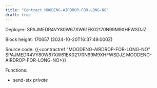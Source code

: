 ```yaml
---
title: "Contract MOODENG-AIRDROP-FOR-LONG-NO"
draft: true
---
```

Deployer: SPAJMEDR4VY80W67XW61EK02170N99M9XHFWSDJZ


 



Block height: 170657 (2024-10-20T16:37:49.000Z)

Source code: {{<contractref "MOODENG-AIRDROP-FOR-LONG-NO" SPAJMEDR4VY80W67XW61EK02170N99M9XHFWSDJZ MOODENG-AIRDROP-FOR-LONG-NO>}}

Functions:

* send-stx _private_
